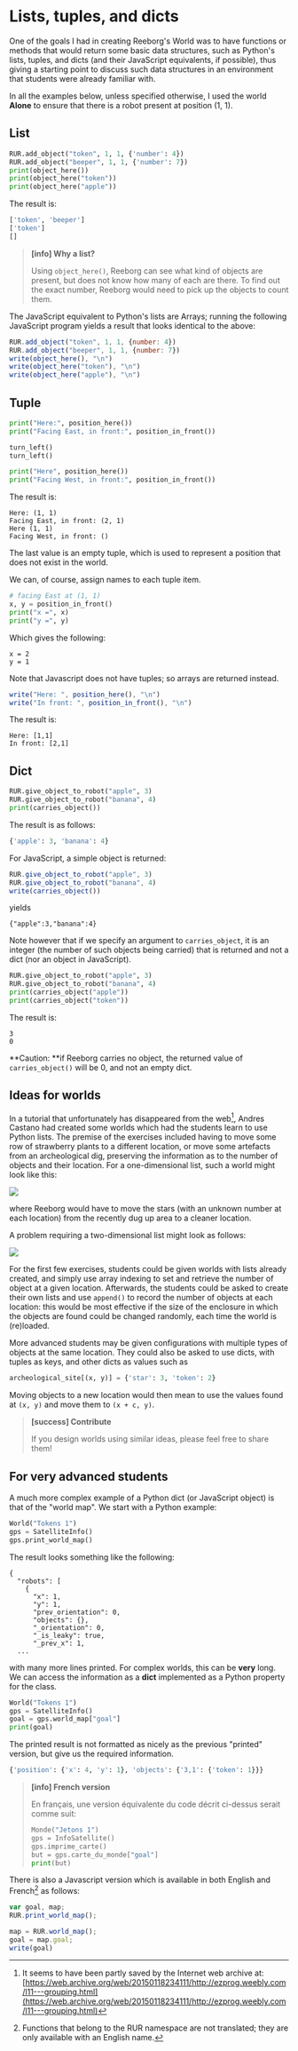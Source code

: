 # Lists, tuples, and dicts

One of the goals I had in creating Reeborg's World was to have functions or methods that would return some basic data structures, such as Python's lists, tuples, and dicts \(and their JavaScript equivalents, if possible\), thus giving a starting point to discuss such data structures in an environment that students were already familiar with.

In all the examples below, unless specified otherwise, I used the world **Alone** to ensure that there is a robot present at position \(1, 1\).

## List

```py
RUR.add_object("token", 1, 1, {'number': 4})
RUR.add_object("beeper", 1, 1, {'number': 7})
print(object_here())
print(object_here("token"))
print(object_here("apple"))
```

The result is:

```py
['token', 'beeper']
['token']
[]
```

> **\[info\] Why a list?**
>
> Using `object_here()`, Reeborg can see what kind of objects are present, but does not know how many of each are there. To find out the exact number, Reeborg would need to pick up the objects to count them.

The JavaScript equivalent to Python's lists are Arrays; running the following JavaScript program yields a result that looks identical to the above:

```js
RUR.add_object("token", 1, 1, {number: 4})
RUR.add_object("beeper", 1, 1, {number: 7})
write(object_here(), "\n")
write(object_here("token"), "\n")
write(object_here("apple"), "\n")
```

## Tuple

```py
print("Here:", position_here())
print("Facing East, in front:", position_in_front())

turn_left()
turn_left()

print("Here", position_here())
print("Facing West, in front:", position_in_front())
```

The result is:

```
Here: (1, 1)
Facing East, in front: (2, 1)
Here (1, 1)
Facing West, in front: ()
```

The last value is an empty tuple, which is used to represent a position that does not exist in the world.

We can, of course, assign names to each tuple item.

```py
# facing East at (1, 1)
x, y = position_in_front()
print("x =", x)
print("y =", y)
```

Which gives the following:

```
x = 2
y = 1
```

Note that Javascript does not have tuples; so arrays are returned instead.

```js
write("Here: ", position_here(), "\n")
write("In front: ", position_in_front(), "\n")
```

The result is:

```
Here: [1,1]
In front: [2,1]
```

## Dict

```py
RUR.give_object_to_robot("apple", 3)
RUR.give_object_to_robot("banana", 4)
print(carries_object())
```

The result is as follows:

```py
{'apple': 3, 'banana': 4}
```

For JavaScript, a simple object is returned:

```js
RUR.give_object_to_robot("apple", 3)
RUR.give_object_to_robot("banana", 4)
write(carries_object())
```

yields

```
{"apple":3,"banana":4}
```

Note however that if we specify an argument to `carries_object`, it is an integer \(the number of such objects being carried\) that is returned and not a dict \(nor an object in JavaScript\).

```py
RUR.give_object_to_robot("apple", 3)
RUR.give_object_to_robot("banana", 4)
print(carries_object("apple"))
print(carries_object("token"))
```

The result is:

```
3
0
```

**Caution: **if Reeborg carries no object, the returned value of `carries_object()` will be 0, and not an empty dict.

## Ideas for worlds

In a tutorial that unfortunately has disappeared from the web[^1], Andres Castano had created some worlds which had the students learn to use Python lists. The premise of the exercises included having to move some row of strawberry plants to a different location, or move some artefacts from an archeological dig, preserving the information as to the number of objects and their location.  For a one-dimensional list, such a world might look like this:

![](/assets/archeology.png)

where Reeborg would have to move the stars \(with an unknown number at each location\) from the recently dug up area to a cleaner location.

A problem requiring a two-dimensional list might look as follows:

![](/assets/archeology2.png)

For the first few exercises, students could be given worlds with lists already created, and simply use array indexing to set and retrieve the number of object at a given location. Afterwards, the students could be asked to create their own lists and use `append()` to record the number of objects at each location: this would be most effective if the size of the enclosure in which the objects are found could be changed randomly, each time the world is \(re\)loaded.

More advanced students may be given configurations with multiple types of objects at the same location. They could also be asked to use dicts, with tuples as keys, and other dicts as values such as

```py
archeological_site[(x, y)] = {'star': 3, 'token': 2}
```

Moving objects to a new location would then mean to use the values found at `(x, y)` and move them to `(x + c, y)`.

> **\[success\] Contribute**
>
> If you design worlds using similar ideas, please feel free to share them!

## For very advanced students

A much more complex example of a Python dict \(or JavaScript object\) is that of the "world map".  We start with a Python example:

```py
World("Tokens 1")
gps = SatelliteInfo()
gps.print_world_map()
```

The result looks something like the following:

```
{
  "robots": [
    {
      "x": 1,
      "y": 1,
      "prev_orientation": 0,
      "objects": {},
      "_orientation": 0,
      "_is_leaky": true,
      "_prev_x": 1,
  ...
```

with many more lines printed. For complex worlds, this can be **very** long.  We can access the information as a **dict** implemented as a Python property for the class.

```py
World("Tokens 1")
gps = SatelliteInfo()
goal = gps.world_map["goal"]
print(goal)
```

The printed result is not formatted as nicely as the previous "printed" version, but give us the required information.

```py
{'position': {'x': 4, 'y': 1}, 'objects': {'3,1': {'token': 1}}}
```

> **\[info\] French version**
>
> En français, une version équivalente du code décrit ci-dessus serait comme suit:
>
> ```py
> Monde("Jetons 1")
> gps = InfoSatellite()
> gps.imprime_carte()
> but = gps.carte_du_monde["goal"]
> print(but)
> ```

There is also a Javascript version which is available in both English and French[^2] as follows:

```js
var goal, map;
RUR.print_world_map();

map = RUR.world_map();
goal = map.goal;
write(goal)
```

[^1]: It seems to have been partly saved by the Internet web archive at: [https://web.archive.org/web/20150118234111/http://ezprog.weebly.com/l11---grouping.html](https://web.archive.org/web/20150118234111/http://ezprog.weebly.com/l11---grouping.html)

[^2]: Functions that belong to the RUR namespace are not translated; they are only available with an English name.

